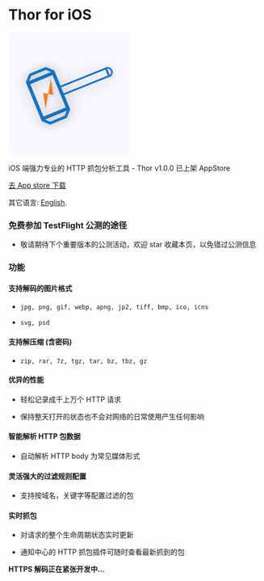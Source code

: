 # Thor for iOS

![](thor_logo.png)

iOS 端强力专业的 HTTP 抓包分析工具 - Thor v1.0.0 已上架 AppStore

[去 App store 下载](https://itunes.apple.com/app/id1210562295)

其它语言: [English](README.md).


### 免费参加 TestFlight 公测的途径

* 敬请期待下个重要版本的公测活动，欢迎 star 收藏本页，以免错过公测信息

<!-- * 发送要参加公测的邮箱地址到邮箱 beta@pixelcyber.com -->

<!-- * [创建 issues](https://github.com/PixelCyber/Thor/issues/new) 并填写要参加公测的邮箱地址 -->


### 功能

#### 支持解码的图片格式

* `jpg, png, gif, webp, apng, jp2, tiff, bmp, ico, icns`

* `svg, psd`


#### 支持解压缩 (含密码)

* `zip, rar, 7z, tgz, tar, bz, tbz, gz`


#### 优异的性能

* 轻松记录成千上万个 HTTP 请求

* 保持整天打开的状态也不会对网络的日常使用产生任何影响


#### 智能解析 HTTP 包数据

* 自动解析 HTTP body 为常见媒体形式


#### 灵活强大的过滤规则配置

* 支持按域名，关键字等配置过滤的包


#### 实时抓包

* 对请求的整个生命周期状态实时更新

* 通知中心的 HTTP 抓包插件可随时查看最新抓到的包


**HTTPS 解码正在紧张开发中...**